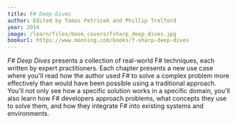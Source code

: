 ```yaml
---
title: F# Deep Dives
author: Edited by Tomas Petricek and Phillip Trelford
year: 2014
image: /learn/files/book_covers/fsharp_deep_dives.jpg
bookurl: https://www.manning.com/books/f-sharp-deep-dives
---
```

_F# Deep Dives_ presents a collection of real-world F# techniques, each written by expert practitioners. Each chapter presents a new use case where you'll read how the author used F# to solve a complex problem more effectively than would have been possible using a traditional approach. You'll not only see how a specific solution works in a specific domain, you'll also learn how F# developers approach problems, what concepts they use to solve them, and how they integrate F# into existing systems and environments.
